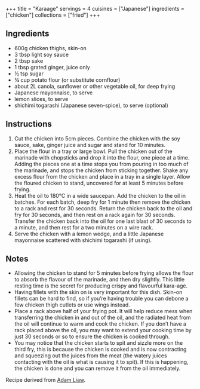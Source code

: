 +++
title = "Karaage"
servings = 4
cuisines = ["Japanese"]
ingredients = ["chicken"]
collections = ["fried"]
+++

## Ingredients

- 600g chicken thighs, skin-on
- 3 tbsp light soy sauce
- 2 tbsp sake
- 1 tbsp grated ginger, juice only
- ½ tsp sugar
- ¾ cup potato flour (or substitute cornflour)
- about 2L canola, sunflower or other vegetable oil, for deep frying
- Japanese mayonnaise, to serve
- lemon slices, to serve
- shichimi togarashi (Japanese seven-spice), to serve (optional)

## Instructions

1. Cut the chicken into 5cm pieces. Combine the chicken with the soy sauce, sake, ginger juice and sugar and stand for 10 minutes.
2. Place the flour in a tray or large bowl. Pull the chicken out of the marinade with chopsticks and drop it into the flour, one piece at a time. Adding the pieces one at a time stops you from pouring in too much of the marinade, and stops the chicken from sticking together. Shake any excess flour from the chicken and place in a tray in a single layer. Allow the floured chicken to stand, uncovered for at least 5 minutes before frying.
3. Heat the oil to 180°C in a wide saucepan. Add the chicken to the oil in batches. For each batch, deep fry for 1 minute then remove the chicken to a rack and rest for 30 seconds. Return the chicken back to the oil and fry for 30 seconds, and then rest on a rack again for 30 seconds. Transfer the chicken back into the oil for one last blast of 30 seconds to a minute, and then rest for a two minutes on a wire rack.
4. Serve the chicken with a lemon wedge, and a little Japanese mayonnaise scattered with shichimi togarashi (if using).

## Notes

- Allowing the chicken to stand for 5 minutes before frying allows the flour to absorb the flavour of the marinade, and then dry slightly. This little resting time is the secret for producing crispy and flavourful kara-age.
- Having fillets with the skin on is very important for this dish. Skin-on fillets can be hard to find, so if you’re having trouble you can debone a few chicken thigh cutlets or use wings instead.
- Place a rack above half of your frying pot. It will help reduce mess when transferring the chicken in and out of the oil, and the radiated heat from the oil will continue to warm and cook the chicken. If you don’t have a rack placed above the oil, you may want to extend your cooking time by just 30 seconds or so to ensure the chicken is cooked through.
- You may notice that the chicken starts to spit and sizzle more on the third fry, this is because the chicken is cooked and is now contracting and squeezing out the juices from the meat (the watery juices contacting with the oil is what is causing it to spit). If this is happening, the chicken is done and you can remove it from the oil immediately.

Recipe derived from [Adam Liaw](https://adamliaw.com/recipe/triple-fried-karaage-japanese-fried-chicken/).
